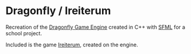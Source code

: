 # Dragonfly / Ireiterum
Recreation of the [Dragonfly Game Engine](https://dragonfly.wpi.edu/) created in C++ with [SFML](https://www.sfml-dev.org/) for a school project. 

Included is the game [Ireiterum](https://youtu.be/uXhijyxAQlI), created on the engine.
